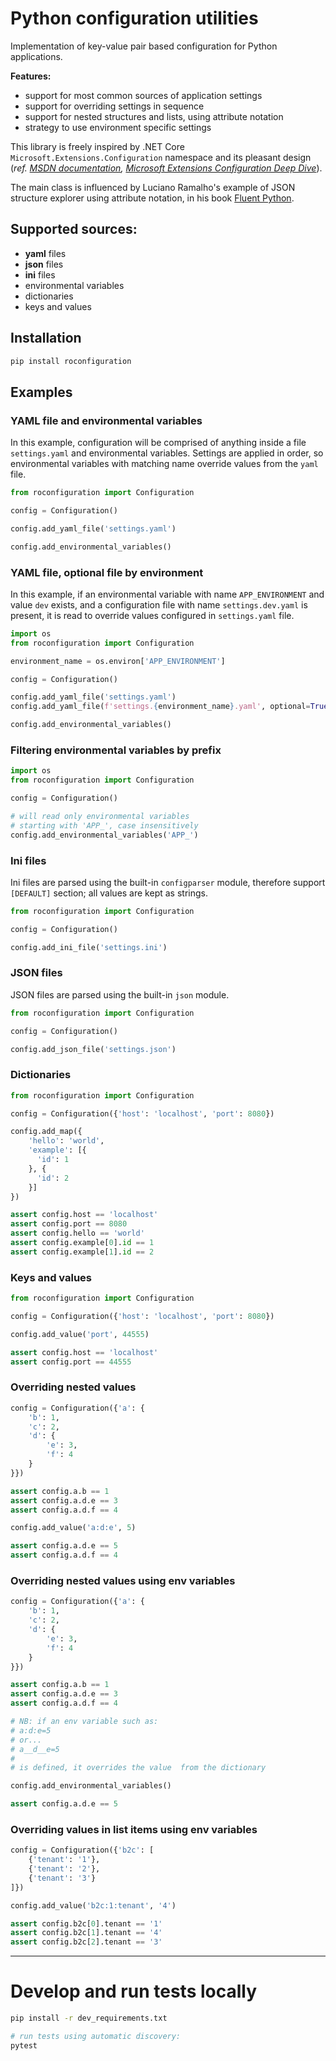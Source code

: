 # Python configuration utilities
Implementation of key-value pair based configuration for Python applications.

**Features:**
* support for most common sources of application settings
* support for overriding settings in sequence
* support for nested structures and lists, using attribute notation
* strategy to use environment specific settings

This library is freely inspired by .NET Core `Microsoft.Extensions.Configuration` namespace and its pleasant design (_ref. [MSDN documentation](https://docs.microsoft.com/en-us/aspnet/core/fundamentals/configuration/?view=aspnetcore-2.1), [Microsoft Extensions Configuration Deep Dive](https://www.paraesthesia.com/archive/2018/06/20/microsoft-extensions-configuration-deep-dive/)_).

The main class is influenced by Luciano Ramalho's example of 
JSON structure explorer using attribute notation, in his book [Fluent Python](http://shop.oreilly.com/product/0636920032519.do).

## Supported sources:
* **yaml** files
* **json** files
* **ini** files
* environmental variables
* dictionaries
* keys and values

## Installation
```bash
pip install roconfiguration
```

## Examples

### YAML file and environmental variables
In this example, configuration will be comprised of anything inside a file `settings.yaml` and environmental variables. Settings are applied in order, so environmental variables with matching name override values from the `yaml` file.


```python
from roconfiguration import Configuration

config = Configuration()

config.add_yaml_file('settings.yaml')

config.add_environmental_variables()
```

### YAML file, optional file by environment
In this example, if an environmental variable with name `APP_ENVIRONMENT` and value `dev` exists, and a configuration file with name `settings.dev.yaml` is present, it is read to override values configured in `settings.yaml` file. 
```python
import os
from roconfiguration import Configuration

environment_name = os.environ['APP_ENVIRONMENT']

config = Configuration()

config.add_yaml_file('settings.yaml')
config.add_yaml_file(f'settings.{environment_name}.yaml', optional=True)

config.add_environmental_variables()
```

### Filtering environmental variables by prefix
```python
import os
from roconfiguration import Configuration

config = Configuration()

# will read only environmental variables
# starting with 'APP_', case insensitively
config.add_environmental_variables('APP_')
```

### Ini files
Ini files are parsed using the built-in `configparser` module, therefore support `[DEFAULT]` section; all values are kept as strings.
```python
from roconfiguration import Configuration

config = Configuration()

config.add_ini_file('settings.ini')
```

### JSON files
JSON files are parsed using the built-in `json` module.
```python
from roconfiguration import Configuration

config = Configuration()

config.add_json_file('settings.json')
```

### Dictionaries
```python
from roconfiguration import Configuration

config = Configuration({'host': 'localhost', 'port': 8080})

config.add_map({
    'hello': 'world',
    'example': [{
      'id': 1
    }, {
      'id': 2
    }]
})

assert config.host == 'localhost'
assert config.port == 8080
assert config.hello == 'world'
assert config.example[0].id == 1
assert config.example[1].id == 2
```

### Keys and values
```python
from roconfiguration import Configuration

config = Configuration({'host': 'localhost', 'port': 8080})

config.add_value('port', 44555)

assert config.host == 'localhost'
assert config.port == 44555
```

### Overriding nested values
```python
config = Configuration({'a': {
    'b': 1,
    'c': 2,
    'd': {
        'e': 3,
        'f': 4
    }
}})

assert config.a.b == 1
assert config.a.d.e == 3
assert config.a.d.f == 4

config.add_value('a:d:e', 5)

assert config.a.d.e == 5
assert config.a.d.f == 4
```

### Overriding nested values using env variables
```python
config = Configuration({'a': {
    'b': 1,
    'c': 2,
    'd': {
        'e': 3,
        'f': 4
    }
}})

assert config.a.b == 1
assert config.a.d.e == 3
assert config.a.d.f == 4

# NB: if an env variable such as:
# a:d:e=5
# or...
# a__d__e=5
#
# is defined, it overrides the value  from the dictionary

config.add_environmental_variables()

assert config.a.d.e == 5
```

### Overriding values in list items using env variables
```python
config = Configuration({'b2c': [
    {'tenant': '1'},
    {'tenant': '2'},
    {'tenant': '3'}
]})

config.add_value('b2c:1:tenant', '4')

assert config.b2c[0].tenant == '1'
assert config.b2c[1].tenant == '4'
assert config.b2c[2].tenant == '3'
```

---

# Develop and run tests locally
```bash
pip install -r dev_requirements.txt

# run tests using automatic discovery:
pytest
```
